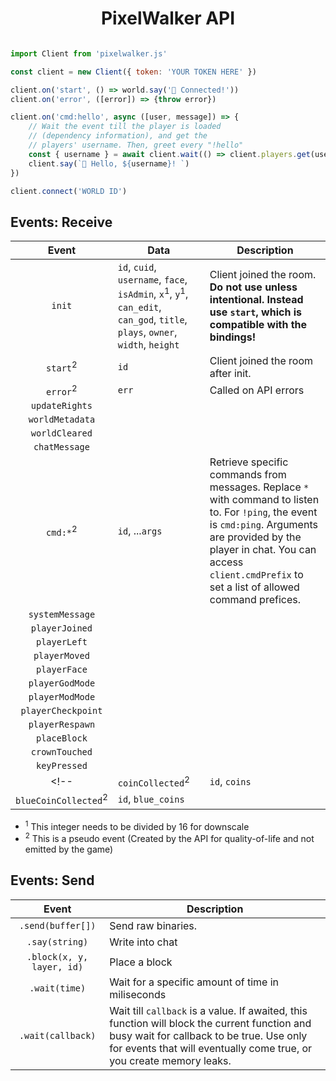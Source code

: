 
<center><h1>PixelWalker API</h1></center>

```js

import Client from 'pixelwalker.js'

const client = new Client({ token: 'YOUR TOKEN HERE' })

client.on('start', () => world.say('🤖 Connected!'))
client.on('error', ([error]) => {throw error})

client.on('cmd:hello', async ([user, message]) => {
    // Wait the event till the player is loaded
    // (dependency information), and get the 
    // players' username. Then, greet every "!hello"
    const { username } = await client.wait(() => client.players.get(user))
    client.say(`🤖 Hello, ${username}! `)
})

client.connect('WORLD ID')

```

## Events: Receive

| Event | Data | Description |
|:-:|-|-|
| `init` | `id`, `cuid`, `username`, `face`, `isAdmin`, `x`<sup>1</sup>, `y`<sup>1</sup>, `can_edit`, `can_god`, `title`, `plays`, `owner`, `width`, `height` | Client joined the room. **Do not use unless intentional. Instead use `start`, which is compatible with the bindings!** |
| `start`<sup>2</sup> | `id` | Client joined the room after init. |
| `error`<sup>2</sup> | `err` | Called on API errors |
| `updateRights` |  | |
| `worldMetadata` |  | |
| `worldCleared` |  | |
| `chatMessage` |  | |
| `cmd:*`<sup>2</sup> | `id`, ...`args` | Retrieve specific commands from messages. Replace `*` with command to listen to. For `!ping`, the event is `cmd:ping`. Arguments are provided by the player in chat. You can access `client.cmdPrefix` to set a list of allowed command prefices. |
| `systemMessage` |  | |
| `playerJoined` |  | |
| `playerLeft` |  | |
| `playerMoved` |  | |
| `playerFace` |  | |
| `playerGodMode` |  | |
| `playerModMode` |  | |
| `playerCheckpoint` |  | |
| `playerRespawn` |  | |
| `placeBlock` |  | |
| `crownTouched` |  | |
| `keyPressed` |  | |
<!-- | `coinCollected`<sup>2</sup> | `id`, `coins` | Fires when a user collects a coin. Note: Delayed Fire. If a player falls or glides by momentum through a coin, the coin event will only fire once the player moves again. Not good event for checking when a player touched a coin. |
| `blueCoinCollected`<sup>2</sup> | `id`, `blue_coins` |  | -->

- <sup>1</sup> This integer needs to be divided by 16 for downscale
- <sup>2</sup> This is a pseudo event (Created by the API for quality-of-life and not emitted by the game)

## Events: Send

| Event | Description |
|:-:|-|
| `.send(buffer[])` | Send raw binaries. |
| `.say(string)` | Write into chat |
| `.block(x, y, layer, id)` | Place a block |
| `.wait(time)` | Wait for a specific amount of time in miliseconds |
| `.wait(callback)` | Wait till `callback` is a value. If awaited, this function will block the current function and busy wait for callback to be true. Use only for events that will eventually come true, or you create memory leaks. |